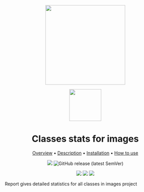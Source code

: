 <div align="center" markdown> 

<img src="https://i.imgur.com/UdBujFN.png" width="250" /> <br>

<img src="https://i.imgur.com/vhrUP20.png" width="100"/> 

# Classes stats for images  

<p align="center">

  <a href="#overview">Overview</a> •
  <a href="#description">Description</a> •
  <a href="#installation">Installation</a> •
  <a href="#how-to-use">How to use</a>
</p>

[![](https://img.shields.io/badge/slack-chat-green.svg?logo=slack)](https://supervise.ly/slack) 
![GitHub release (latest SemVer)](https://img.shields.io/github/v/release/supervisely-ecosystem/classes-stats-for-images)


[![](https://dev.supervise.ly/public/api/v3/ecosystem.counters?repo=supervisely-ecosystem/classes-stats-for-images&counter=views)](https://supervise.ly)
[![](https://dev.supervise.ly/public/api/v3/ecosystem.counters?repo=supervisely-ecosystem/classes-stats-for-images&counter=runs&label=used%20by%20teams)](https://supervise.ly)
[![](https://dev.supervise.ly/public/api/v3/ecosystem.counters?repo=supervisely-ecosystem/classes-stats-for-images&counter=downloads&label=runs)](https://supervise.ly)

</div>

Report gives detailed statistics for all classes in images project
